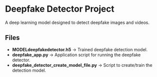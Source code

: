 # Deepfake Detector Project

A deep learning model designed to detect deepfake images and videos.

## Files

- **MODELdeepfakedetector.h5** → Trained deepfake detection model.  
- **deepfake_app.py** → Application script for running the deepfake detector.  
- **deepfake_detector_create_model_file.py** → Script to create/train the detection model.  

